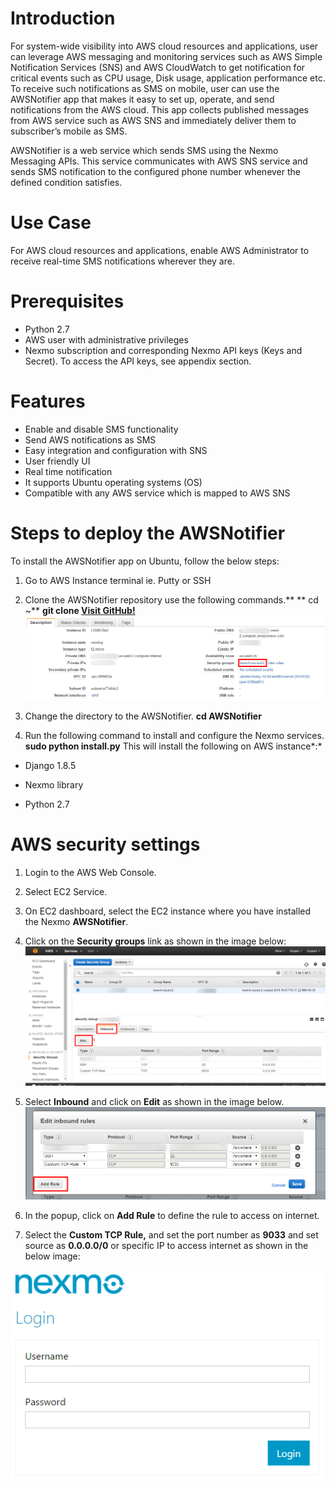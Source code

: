 Introduction
============
For system-wide visibility into AWS cloud resources and applications, user can leverage AWS messaging and monitoring services such as AWS Simple Notification Services (SNS) and AWS CloudWatch to get notification for critical events such as CPU usage, Disk usage, application performance etc. To receive such notifications as SMS on mobile, user can use the AWSNotifier app that makes it easy to set up, operate, and send notifications from the AWS cloud. This app collects published messages from AWS service such as AWS SNS and immediately deliver them to subscriber’s mobile as SMS.

AWSNotifier is a web service which sends SMS using the Nexmo Messaging APIs. This service communicates with AWS SNS service and sends SMS notification to the configured phone number whenever the defined condition satisfies.

Use Case
========

For AWS cloud resources and applications, enable AWS Administrator to receive real-time SMS notifications wherever they are.

Prerequisites 
=============
 - Python 2.7
 - AWS user with administrative privileges
 - Nexmo subscription and corresponding Nexmo API keys (Keys and Secret). To access the API keys, see appendix section.

Features
========
 - Enable and disable SMS functionality
 - Send AWS notifications as SMS
 - Easy integration and configuration with SNS
 - User friendly UI
 - Real time notification
 - It supports Ubuntu operating systems (OS)
 - Compatible with any AWS service which is mapped to AWS SNS
 
 
Steps to deploy the AWSNotifier
=================================
To install the AWSNotifier app on Ubuntu, follow the below steps:
1.  Go to AWS Instance terminal ie. Putty or SSH
2.  Clone the AWSNotifier repository use the following commands.**
	** cd ~**
	**git clone [Visit GitHub!](https://www.github.com)**
![](https://github.com/niravtadvaiya/AWSNotifier/blob/master/docs/1.png?raw=true)
3.  Change the directory to the AWSNotifier.
	**cd AWSNotifier**

4.  Run the following command to install and configure the Nexmo services.
	**sudo python install.py**
This will install the following on AWS instance*:*

-   Django 1.8.5

-   Nexmo library

-   Python 2.7

AWS security settings
=====================

1.  Login to the AWS Web Console.

2.  Select EC2 Service.

3.  On EC2 dashboard, select the EC2 instance where you have installed the Nexmo **AWSNotifier**.

4.  Click on the **Security groups** link as shown in the image below:
![](https://github.com/niravtadvaiya/AWSNotifier/blob/master/docs/2.png)
5.  Select **Inbound** and click on **Edit** as shown in the image below.
![](https://github.com/niravtadvaiya/AWSNotifier/blob/master/docs/3.png?raw=true)
1.  In the popup, click on **Add Rule** to define the rule to access on internet.

2.  Select the **Custom TCP Rule,** and set the port number as **9033** and set source as **0.0.0.0/0** or specific IP to access internet as shown in the below image:

![](https://github.com/niravtadvaiya/AWSNotifier/blob/master/docs/4.png?raw=true)
